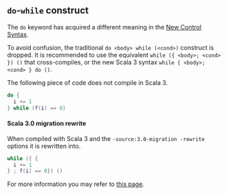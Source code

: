 ## `do`-`while` construct

The `do` keyword has acquired a different meaning in the [New Control Syntax](https://dotty.epfl.ch/docs/reference/other-new-features/control-syntax).

To avoid confusion, the traditional `do <body> while (<cond>)` construct is dropped.
It is recommended to use the equivalent `while ({ <body>; <cond> }) ()` that cross-compiles, or the new Scala 3 syntax `while { <body>; <cond> } do ()`.

The following piece of code does not compile in Scala 3.

```scala
do {
  i += 1
} while (f(i) == 0)
```

#### Scala 3.0 migration rewrite

When compiled with Scala 3 and the `-source:3.0-migration -rewrite` options it is rewritten into. 

```scala
while ({ {
  i += 1
} ; f(i) == 0}) ()
```

For more information you may refer to [this page](https://dotty.epfl.ch/docs/reference/dropped-features/do-while.html).
